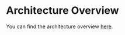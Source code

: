 # Architecture Overview

You can find the architecture overview [here](../backend-api-subscriptions-websocket/README.md).
